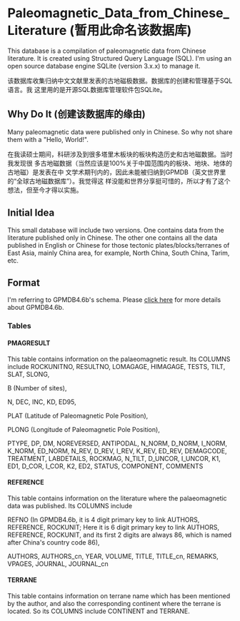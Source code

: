 # Paleomagnetic_Data_from_Chinese_Literature (暂用此命名该数据库)
This database is a compilation of paleomagnetic data from Chinese literature.
It is created using Structured Query Language (SQL). I'm using an open source
database engine SQLite (version 3.x.x) to manage it.

该数据库收集归纳中文文献里发表的古地磁极数据。数据库的创建和管理基于SQL语言。我
这里用的是开源SQL数据库管理软件包SQLite。

## Why Do It (创建该数据库的缘由)
Many paleomagnetic data were published only in Chinese. So why not share them
with a "Hello, World!".

在我读硕士期间，科研涉及到很多塔里木板块的板块构造历史和古地磁数据。当时我发现很
多古地磁数据（当然应该是100%关于中国范围内的板块、地块、地体的古地磁）是发表在中
文学术期刊内的，因此未能被归纳到GPMDB（英文世界里的“全球古地磁数据库”）。我觉得这
样没能和世界分享挺可惜的，所以才有了这个想法，但至今才得以实施。

## Initial Idea
This small database will include two versions. One contains data from the
literature published only in Chinese. The other one contains all the data
published in English or Chinese for those tectonic plates/blocks/terranes of
East Asia, mainly China area, for example, North China, South China, Tarim, etc.

## Format
I'm referring to GPMDB4.6b's schema. Please [click here][1] for more details
about GPMDB4.6b.

[1]: https://confluence.csiro.au/display/cmfr/Palaeomagnetism+and+Rock+Magnetism

### Tables
#### PMAGRESULT
This table contains information on the palaeomagnetic result. Its COLUMNS
include ROCKUNITNO, RESULTNO, LOMAGAGE, HIMAGAGE, TESTS, TILT, SLAT, SLONG,

B (Number of sites),

N, DEC, INC, KD, ED95,

PLAT (Latitude of Paleomagnetic Pole Position),

PLONG (Longitude of Paleomagnetic Pole Position),

PTYPE, DP, DM, NOREVERSED, ANTIPODAL,
N_NORM, D_NORM, I_NORM, K_NORM, ED_NORM, N_REV, D_REV, I_REV, K_REV, ED_REV,
DEMAGCODE, TREATMENT, LABDETAILS, ROCKMAG, N_TILT, D_UNCOR, I_UNCOR, K1, ED1,
D_COR, I_COR, K2, ED2, STATUS, COMPONENT, COMMENTS

#### REFERENCE
This table contains information on the literature where the palaeomagnetic data
was published. Its COLUMNS include

REFNO (In GPMDB4.6b, it is 4 digit primary key to link AUTHORS, REFERENCE, ROCKUNIT; Here it is 6 digit primary key to link AUTHORS, REFERENCE, ROCKUNIT, and its first 2 digits are always 86, which is named after China's country code 86),

AUTHORS, AUTHORS_cn, YEAR, VOLUME,
TITLE, TITLE_cn, REMARKS, VPAGES, JOURNAL, JOURNAL_cn

#### TERRANE
This table contains information on terrane name which has been mentioned by
the author, and also the corresponding continent where the terrane is located.
So its COLUMNS include CONTINENT and TERRANE.
